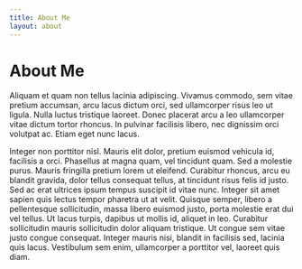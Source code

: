 ```yaml
---
title: About Me
layout: about
---
```


# About Me

Aliquam et quam non tellus lacinia adipiscing. Vivamus commodo, sem vitae pretium accumsan, arcu lacus dictum orci, sed ullamcorper risus leo ut ligula. Nulla luctus tristique laoreet. Donec placerat arcu a leo ullamcorper vitae dictum tortor rhoncus. In pulvinar facilisis libero, nec dignissim orci volutpat ac. Etiam eget nunc lacus.

Integer non porttitor nisl. Mauris elit dolor, pretium euismod vehicula id, facilisis a orci. Phasellus at magna quam, vel tincidunt quam. Sed a molestie purus. Mauris fringilla pretium lorem ut eleifend. Curabitur rhoncus, arcu eu blandit gravida, dolor tellus consequat tellus, at tincidunt risus felis id justo. Sed ac erat ultrices ipsum tempus suscipit id vitae nunc. Integer sit amet sapien quis lectus tempor pharetra ut at velit. Quisque semper, libero a pellentesque sollicitudin, massa libero euismod justo, porta molestie erat dui vel tellus. Ut lacus turpis, dapibus ut mollis id, aliquet in leo. Curabitur sollicitudin mauris sollicitudin dolor aliquam tristique. Ut congue sem vitae justo congue consequat. Integer mauris nisi, blandit in facilisis sed, lacinia quis lacus. Vestibulum sem enim, ullamcorper a porttitor vel, laoreet quis diam.